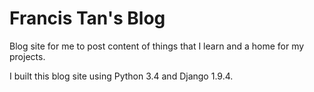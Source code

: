 # Francis Tan's Blog
Blog site for me to post content of things that I learn and a home for my
projects.

I built this blog site using Python 3.4 and Django 1.9.4.
